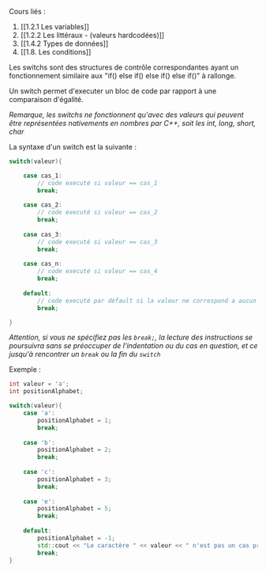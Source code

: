 Cours liés : 

1. [[1.2.1 Les variables]]
2. [[1.2.2 Les littéraux - (valeurs hardcodées)]]
3. [[1.4.2 Types de données]]
4. [[1.8. Les conditions]]

Les switchs sont des structures de contrôle correspondantes ayant un fonctionnement similaire aux "if() else if() else if() else if()" à rallonge.

Un switch permet d'executer un bloc de code par rapport à une comparaison d'égalité. 

*Remarque, les switchs ne fonctionnent qu'avec des valeurs qui peuvent être représentées nativements en nombres par C++, soit les int, long, short, char*

La syntaxe d'un switch est la suivante : 
```cpp
switch(valeur){

	case cas_1:
		// code executé si valeur == cas_1
		break;
		
	case cas_2:
		// code executé si valeur == cas_2
		break;
		
	case cas_3:
		// code executé si valeur == cas_3
		break;
		
	case cas_n:
		// code executé si valeur == cas_4
		break;
		
	default:
		// code executé par défault si la valeur ne correspond a aucun des cas.
		break;

}
```

*Attention, si vous ne spécifiez pas les `break;`, la lecture des instructions se poursuivra sans se préoccuper de l'indentation ou du cas en question, et ce jusqu'à rencontrer un `break` ou la fin du `switch`*

Exemple : 
```cpp
int valeur = 'a';
int positionAlphabet;

switch(valeur){
	case 'a':
		positionAlphabet = 1;
		break;
		
	case 'b':
		positionAlphabet = 2;
		break;
		
	case 'c':
		positionAlphabet = 3;
		break;
		
	case 'e':
		positionAlphabet = 5;
		break;
		
	default:
		positionAlphabet = -1;
		std::cout << "Le caractère " << valeur << " n'est pas un cas pris en compte" << std::endl; 
		break;
}
```

